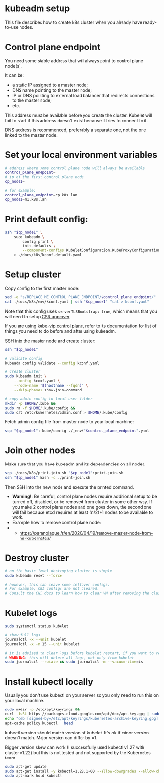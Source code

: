 
# kubeadm setup

This file describes how to create k8s cluster when you already have ready-to-use nodes.

# Control plane endpoint

You need some stable address that will always point to control plane node(s).

It can be:
- a static IP assigned to a master node;
- DNS name pointing to the master node;
- IP or DNS pointing to external load balancer that redirects connections to the master node;
- etc.

This address must be available before you create the cluster.
Kubelet will fail to start if this address doesn't exist
because it tries to connect to it.

DNS address is recommended, preferably a separate one, not the one linked to the master node.

# Set your local environment variables

```bash
# address where some control plane node will always be available
control_plane_endpoint=
# ip of the first control plane node
cp_node1=

# for example:
control_plane_endpoint=cp.k8s.lan
cp_node1=m1.k8s.lan
```

# Print default config:

```bash
ssh "$cp_node1" \
    sudo kubeadm \
        config print \
        init-defaults \
        --component-configs KubeletConfiguration,KubeProxyConfiguration \
    > ./docs/k8s/kconf-default.yaml
```

# Setup cluster

Copy config to the first master node:

```bash
sed -e "s/REPLACE_ME_CONTROL_PLANE_ENDPOINT/$control_plane_endpoint/" ./docs/k8s/kconf.yaml > ./docs/k8s/env/kconf.yaml
cat ./docs/k8s/env/kconf.yaml | ssh "$cp_node1" "cat > kconf.yaml"
```

Note that this config uses `serverTLSBootstrap: true`,
which means that you will need to setup [CSR approver](../../metrics/kubelet-csr-approver/readme.md).

If you are using [kube-vip control plane](../../network/kube-vip-control-plane/readme.md),
refer to its documentation for list of things
you need to do before and after using kubeadm.

SSH into the master node and create cluster:

```bash
ssh "$cp_node1"
```

```bash
# validate config
kubeadm config validate --config kconf.yaml

# create cluster
sudo kubeadm init \
    --config kconf.yaml \
    --node-name "$(hostname --fqdn)" \
    --skip-phases show-join-command

# copy admin config to local user folder
mkdir -p $HOME/.kube &&
sudo rm -f $HOME/.kube/config &&
sudo cat /etc/kubernetes/admin.conf > $HOME/.kube/config
```

Fetch admin config file from master node to your local machine:

```bash
scp "$cp_node1":.kube/config ./_env/"$control_plane_endpoint".yaml
```

# Join other nodes

Make sure that you have kubeadm and its dependencies on all nodes.

```bash
scp ./docs/k8s/print-join.sh "$cp_node1":print-join.sh
ssh "$cp_node1" bash -c ./print-join.sh
```

Then SSH into the new node and execute the printed command.

- **Warning!**: Be careful, control plane nodes require additional setup
to be turned off, disabled, or be removed from cluster in some other way.
If you make 2 control plane nodes and one goes down, the second one will fail
because etcd requires at least (n/2)+1 nodes to be available to work.
- Example how to remove control plane node:
- - https://paranoiaque.fr/en/2020/04/19/remove-master-node-from-ha-kubernetes/

# Destroy cluster

```bash
# on the basic level destroying cluster is simple
sudo kubeadm reset --force

# however, this can leave some leftover configs.
# For example, CNI configs are not cleared.
# Consult the CNI docs to learn how to clear VM after removing the cluster.
```

# Kubelet logs

```bash
sudo systemctl status kubelet

# show full logs
journalctl -x --unit kubelet
journalctl -x -n 15 --unit kubelet

# it is advised to clear logs before kubelet restart, if you want to read them
# WARNING: this will delete all logs, not only from kubelet
sudo journalctl --rotate && sudo journalctl -m --vacuum-time=1s
```

# Install kubectl locally

Usually you don't use kubectl on your server
so you only need to run this on your local machine.

```bash
sudo mkdir -p /etc/apt/keyrings &&
curl -fsSL https://packages.cloud.google.com/apt/doc/apt-key.gpg | sudo gpg --dearmor -o /etc/apt/keyrings/kubernetes-archive-keyring.gpg &&
echo "deb [signed-by=/etc/apt/keyrings/kubernetes-archive-keyring.gpg] https://apt.kubernetes.io/ kubernetes-xenial main" | sudo tee /etc/apt/sources.list.d/kubernetes.list
apt-cache policy kubectl | head
```

kubectl version should match version of kubelet.
It's ok if minor version doesn't match.
Major version can differ by ±1.

Bigger version skew can work
(I successfully used kubectl v1.27 with cluster v1.22)
but this is not tested and not supported by the Kubernetes team.

```bash
sudo apt-get update
sudo apt-get install -y kubectl=1.28.1-00 --allow-downgrades --allow-change-held-packages
sudo apt-mark hold kubectl
```
